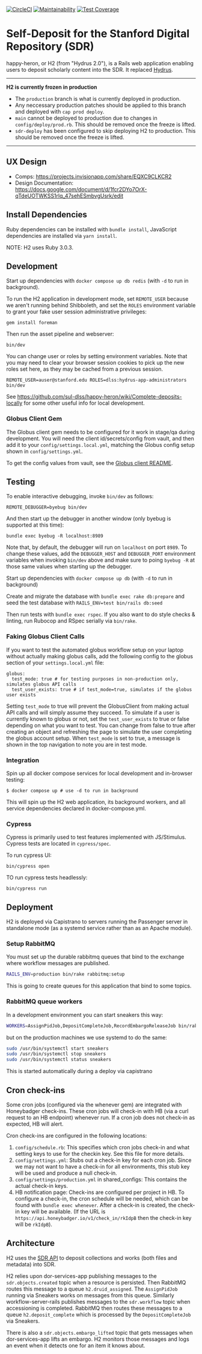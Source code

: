 [![CircleCI](https://circleci.com/gh/sul-dlss/happy-heron.svg?style=svg)](https://circleci.com/gh/sul-dlss/happy-heron)
[![Maintainability](https://api.codeclimate.com/v1/badges/3dbc6311e79b7045bed4/maintainability)](https://codeclimate.com/github/sul-dlss/happy-heron/maintainability)
[![Test Coverage](https://api.codeclimate.com/v1/badges/3dbc6311e79b7045bed4/test_coverage)](https://codeclimate.com/github/sul-dlss/happy-heron/test_coverage)

# Self-Deposit for the Stanford Digital Repository (SDR)

happy-heron, or H2 (from "Hydrus 2.0"), is a Rails web application enabling users to deposit scholarly content into the SDR. It replaced [Hydrus](https://github.com/sul-dlss/hydrus).

**********************************
__H2 is currently frozen in production__

* The `production` branch is what is currently deployed in production.
* Any neccessary production patches should be applied to this branch and deployed with `cap prod deploy`.
* `main` cannot be deployed to production due to changes in `config/deploy/prod.rb`. This should be removed once the freeze is lifted.
* `sdr-deploy` has been configured to skip deploying H2 to production. This should be removed once the freeze is lifted.

**********************************

## UX Design

* Comps: https://projects.invisionapp.com/share/EQXC9CLKCR2
* Design Documentation: https://docs.google.com/document/d/1fcr2DYo7OrX-qTdeUOTWKSS1rlq_47sehESmbvgUsrk/edit

## Install Dependencies

Ruby dependencies can be installed with `bundle install`, JavaScript dependencies are installed via `yarn install`.

NOTE: H2 uses Ruby 3.0.3.

## Development

Start up dependencies with `docker compose up db redis` (with `-d` to run in background).

To run the H2 application in development mode, set `REMOTE_USER` because we aren't running behind Shibboleth, and set the `ROLES` environment variable to grant your fake user session administrative privileges:

```
gem install foreman
```

Then run the asset pipeline and webserver:
```shell
bin/dev
```

You can change user or roles by setting environment variables.  Note that you may need to clear your browser
session cookies to pick up the new roles set here, as they may be cached from a previous session.

```shell
REMOTE_USER=auser@stanford.edu ROLES=dlss:hydrus-app-administrators bin/dev
```

See https://github.com/sul-dlss/happy-heron/wiki/Complete-deposits-locally for some other useful info for local development.

### Globus Client Gem

The Globus client gem needs to be configured for it work in stage/qa during development.  You will need the client id/secrets/config from vault, and then add it to your `config/settings.local.yml`, matching the Globus config setup shown in `config/settings.yml`.

To get the config values from vault, see the [Globus client README](https://github.com/sul-dlss/globus_client/blob/main/README.md).

## Testing

To enable interactive debugging, invoke `bin/dev` as follows:

```
REMOTE_DEBUGGER=byebug bin/dev
```

And then start up the debugger in another window (only byebug is supported at this time):

```
bundle exec byebug -R localhost:8989
```

Note that, by default, the debugger will run on `localhost` on port `8989`. To change these values, add the `DEBUGGER_HOST` and `DEBUGGER_PORT` environment variables when invoking `bin/dev` above and make sure to poing `byebug -R` at those same values when starting up the debugger.

Start up dependencies with `docker compose up db` (with `-d` to run in background)

Create and migrate the database with `bundle exec rake db:prepare` and seed the test database with `RAILS_ENV=test bin/rails db:seed`

Then run tests with `bundle exec rspec`. If you also want to do style checks & linting, run Rubocop and RSpec serially via `bin/rake`.

### Faking Globus Client Calls

If you want to test the automated globus workflow setup on your laptop without actually making globus calls, add the following config
to the globus section of your `settings.local.yml` file:

```
globus:
  test_mode: true # for testing purposes in non-production only, simulates globus API calls
  test_user_exists: true # if test_mode=true, simulates if the globus user exists
```

Setting `test_mode` to true will prevent the GlobusClient from making actual API calls and will simply assume they succeed.
To simulate if a user is currently known to globus or not, set the `test_user_exists` to true or false depending on what you want
to test.  You can change from false to true after creating an object and refreshing the page to simulate the user completing the
globus account setup.  When `test_mode` is set to true, a message is shown in the top navigation to note you are in test mode.

### Integration

Spin up all docker compose services for local development and in-browser testing:

```shell
$ docker compose up # use -d to run in background
```

This will spin up the H2 web application, its background workers, and all service dependencies declared in docker-compose.yml.

### Cypress
Cypress is primarily used to test features implemented with JS/Stimulus. Cypress tests are located in `cypress/spec`.

To run cypress UI:
```shell
bin/cypress open
```

TO run cypress tests headlessly:
```shell
bin/cypress run
```

## Deployment

H2 is deployed via Capistrano to servers running the Passenger server in standalone mode (as a systemd service rather than as an Apache module).

### Setup RabbitMQ
You must set up the durable rabbitmq queues that bind to the exchange where workflow messages are published.

```sh
RAILS_ENV=production bin/rake rabbitmq:setup
```
This is going to create queues for this application that bind to some topics.

### RabbitMQ queue workers
In a development environment you can start sneakers this way:
```sh
WORKERS=AssignPidJob,DepositCompleteJob,RecordEmbargoReleaseJob bin/rake sneakers:run
```

but on the production machines we use systemd to do the same:
```sh
sudo /usr/bin/systemctl start sneakers
sudo /usr/bin/systemctl stop sneakers
sudo /usr/bin/systemctl status sneakers
```

This is started automatically during a deploy via capistrano

## Cron check-ins

Some cron jobs (configured via the whenever gem) are integrated with Honeybadger check-ins. These cron jobs will check-in with HB (via a curl request to an HB endpoint) whenever run. If a cron job does not check-in as expected, HB will alert.

Cron check-ins are configured in the following locations:
1. `config/schedule.rb`: This specifies which cron jobs check-in and what setting keys to use for the checkin key. See this file for more details.
2. `config/settings.yml`: Stubs out a check-in key for each cron job. Since we may not want to have a check-in for all environments, this stub key will be used and produce a null check-in.
3. `config/settings/production.yml` in shared_configs: This contains the actual check-in keys.
4. HB notification page: Check-ins are configured per project in HB. To configure a check-in, the cron schedule will be needed, which can be found with `bundle exec whenever`. After a check-in is created, the check-in key will be available. (If the URL is `https://api.honeybadger.io/v1/check_in/rkIdpB` then the check-in key will be `rkIdpB`).

## Architecture

H2 uses the [SDR API](https://github.com/sul-dlss/sdr-api) to deposit collections and works (both files and metadata) into SDR.

H2 relies upon dor-services-app publishing messages to the `sdr.objects.created` topic when a resource is persisted. Then RabbitMQ routes this message to a queue `h2.druid_assigned`.  The `AssignPidJob` running via Sneakers works on messages from this queue.  Similarly workflow-server-rails publishes messages to the `sdr.workflow` topic when accessioning is completed.  RabbitMQ then routes these messages to a queue `h2.deposit_complete` which is processed by the `DepositCompleteJob` via Sneakers.

There is also a `sdr.objects.embargo_lifted` topic that gets messages when dor-services-app lifts an embargo. H2 monitors those messages and logs an event when it detects one for an item it knows about.
